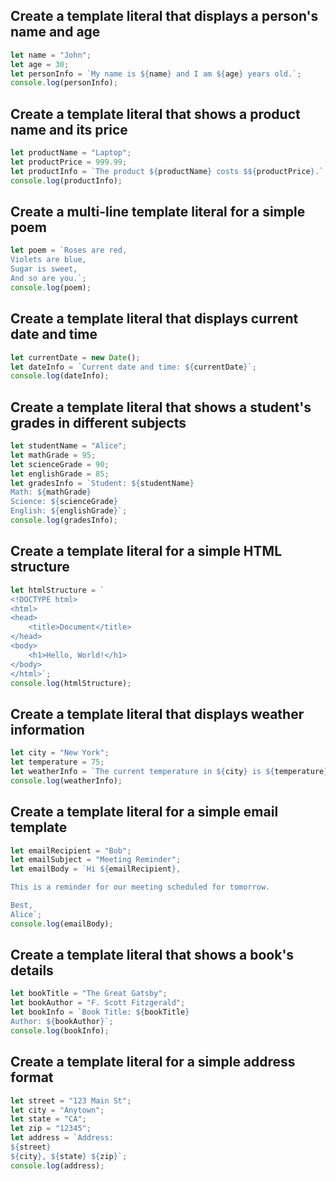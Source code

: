 ## Create a template literal that displays a person's name and age

```js
let name = "John";
let age = 30;
let personInfo = `My name is ${name} and I am ${age} years old.`;
console.log(personInfo);
```

## Create a template literal that shows a product name and its price

```js
let productName = "Laptop";
let productPrice = 999.99;
let productInfo = `The product ${productName} costs $${productPrice}.`;
console.log(productInfo);
```

## Create a multi-line template literal for a simple poem

```js
let poem = `Roses are red,
Violets are blue,
Sugar is sweet,
And so are you.`;
console.log(poem);
```

## Create a template literal that displays current date and time

```js
let currentDate = new Date();
let dateInfo = `Current date and time: ${currentDate}`;
console.log(dateInfo);
```

## Create a template literal that shows a student's grades in different subjects

```js
let studentName = "Alice";
let mathGrade = 95;
let scienceGrade = 90;
let englishGrade = 85;
let gradesInfo = `Student: ${studentName}
Math: ${mathGrade}
Science: ${scienceGrade}
English: ${englishGrade}`;
console.log(gradesInfo);
```

## Create a template literal for a simple HTML structure

```js
let htmlStructure = `
<!DOCTYPE html>
<html>
<head>
    <title>Document</title>
</head>
<body>
    <h1>Hello, World!</h1>
</body>
</html>`;
console.log(htmlStructure);
```

## Create a template literal that displays weather information

```js
let city = "New York";
let temperature = 75;
let weatherInfo = `The current temperature in ${city} is ${temperature}°F.`;
console.log(weatherInfo);
```

## Create a template literal for a simple email template

```js
let emailRecipient = "Bob";
let emailSubject = "Meeting Reminder";
let emailBody = `Hi ${emailRecipient},

This is a reminder for our meeting scheduled for tomorrow.

Best,
Alice`;
console.log(emailBody);
```

## Create a template literal that shows a book's details

```js
let bookTitle = "The Great Gatsby";
let bookAuthor = "F. Scott Fitzgerald";
let bookInfo = `Book Title: ${bookTitle}
Author: ${bookAuthor}`;
console.log(bookInfo);
```

## Create a template literal for a simple address format

```js
let street = "123 Main St";
let city = "Anytown";
let state = "CA";
let zip = "12345";
let address = `Address:
${street}
${city}, ${state} ${zip}`;
console.log(address);
```

